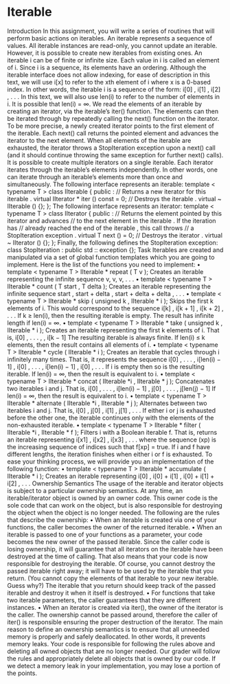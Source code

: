 # Iterable
Introduction
In this assignment, you will write a series of routines that will perform basic actions on iterables. An iterable
represents a sequence of values. All iterable instances are read-only, you cannot update an iterable. However, it
is possible to create new iterables from existing ones.
An iterable i can be of finite or infinite size. Each value in i is called an element of i. Since i is a sequence, its
elements have an ordering. Although the iterable interface does not allow indexing, for ease of description in
this text, we will use i[x] to refer to the xth element of i where x is a 0-based index. In other words, the iterable
i is a sequence of the form:
i[0] , i[1] , i[2] , . . .
In this text, we will also use len(i) to refer to the number of elements in i. It is possible that len(i) = ∞.
We read the elements of an iterable by creating an iterator, via the iterable’s iter() function. The elements can
then be iterated through by repeatedly calling the next() function on the iterator. To be more precise, a newly
created iterator points to the first element of the iterable. Each next() call returns the pointed element and
advances the iterator to the next element. When all elements of the iterable are exhausted, the iterator throws
a StopIteration exception upon a next() call (and it should continue throwing the same exception for further
next() calls).
It is possible to create multiple iterators on a single iterable. Each iterator iterates through the iterable’s elements independently. In other words, one can iterate through an iterable’s elements more than once and
simultaneously.
The following interface represents an iterable:
  template < typename T >
  class IIterable
  {
  public :
  // Returns a new iterator for this iterable .
  virtual IIterator <T > * iter () const = 0;
  // Destroys the iterable .
  virtual ~ IIterable () {};
  };
  The following interface represents an iterator:
  template < typename T >
  class IIterator
  {
  public :
  // Returns the element pointed by this iterator and advances
  // to the next element in the iterable . If the iteration has
  // already reached the end of the iterable , this call throws
  // a StopIteration exception .
  virtual T next () = 0;
  // Destroys the iterator .
  virtual ~ IIterator () {};
  };
  Finally, the following defines the StopIteration exception:
  class StopIteration : public std :: exception {};
  Task
Iterables are created and manipulated via a set of global function templates which you are going to implement.
Here is the list of the functions you need to implement:
• template < typename T > IIterable <T > * repeat ( T v );
Creates an iterable representing the infinite sequence
v, v, v, . . .
• template < typename T > IIterable <T > * count ( T start , T delta );
Creates an iterable representing the infinite sequence
start , start + delta , start + delta + delta , . . .
• template < typename T > IIterable <T > * skip ( unsigned k , IIterable <T > * i );
Skips the first k elements of i. This would correspond to the sequence
i[k] , i[k + 1] , i[k + 2] , . . .
If k ≥ len(i), then the resulting iterable is empty. The result has infinite length if len(i) = ∞.
• template < typename T > IIterable <T > * take ( unsigned k , IIterable <T > * i );
Creates an iterable representing the first k elements of i. That is,
i[0] , . . . , , i[k − 1]
The resulting iterable is always finite. If len(i) ≤ k elements, then the result contains all elements of i.
• template < typename T > IIterable <T > * cycle ( IIterable <T > * i );
Creates an iterable that cycles through i infinitely many times. That is, it represents the sequence
i[0] , . . . , i[len(i) − 1] , i[0] , . . . , i[len(i) − 1] , i[0] , . . .
If i is empty then so is the resulting iterable. If len(i) = ∞, then the result is equivalent to i.
• template < typename T > IIterable <T > * concat ( IIterable <T > *i ,
IIterable <T > * j );
Concatenates two iterables i and j. That is,
i[0] , . . . , i[len(i) − 1] , j[0] , . . . , j[len(j) − 1]
If len(i) = ∞, then the result is equivalent to i.
• template < typename T > IIterable <T > * alternate ( IIterable <T > *i ,
IIterable <T > * j );
Alternates between two iterables i and j. That is,
i[0] , j[0] , i[1] , j[1] , . . .
If either i or j is exhausted before the other one, the iterable continues only with the elements of the
non-exhausted iterable.
• template < typename T > IIterable <T > * filter ( IIterable <T > *i ,
IIterable <bool > * f );
Filters i with a Boolean iterable f. That is, returns an iterable representing
i[x1] , i[x2] , i[x3] , . . .
where the sequence (xp) is the increasing sequence of indices such that f[xp] = true. If i and f have
different lengths, the iteration finishes when either i or f is exhausted.
To ease your thinking process, we will provide you an implementation of the following function:
• template < typename T > IIterable <T > * accumulate ( IIterable <T > * i );
Creates an iterable representing
i[0] , i[0] + i[1] , i[0] + i[1] + i[2] , . . .
Ownership Semantics
The usage of the iterable and iterator objects is subject to a particular ownership semantics. At any time, an
iterable/iterator object is owned by an owner code. This owner code is the sole code that can work on the
object, but is also responsible for destroying the object when the object is no longer needed.
The following are the rules that describe the ownership:
• When an iterable is created via one of your functions, the caller becomes the owner of the returned
iterable.
• When an iterable is passed to one of your functions as a parameter, your code becomes the new owner
of the passed iterable. Since the caller code is losing ownership, it will guarantee that all iterators on the
iterable have been destroyed at the time of calling. That also means that your code is now responsible for
destroying the iterable. Of course, you cannot destroy the passed iterable right away; it will have to be
used by the iterable that you return. (You cannot copy the elements of that iterable to your new iterable.
Guess why?) The iterable that you return should keep track of the passed iterable and destroy it when it
itself is destroyed.
• For functions that take two iterable parameters, the caller guarantees that they are different instances.
• When an iterator is created via iter(), the owner of the iterator is the caller. The ownership cannot be
passed around, therefore the caller of iter() is responsible ensuring the proper destruction of the iterator.
The main reason to define an ownership semantics is to ensure that all unneeded memory is properly and safely
deallocated. In other words, it prevents memory leaks. Your code is responsible for following the rules above
and deleting all owned objects that are no longer needed. Our grader will follow the rules and appropriately
delete all objects that is owned by our code. If we detect a memory leak in your implementation, you may lose
a portion of the points.

